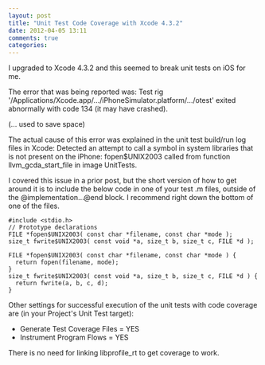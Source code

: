 ```yaml
---
layout: post
title: "Unit Test Code Coverage with Xcode 4.3.2"
date: 2012-04-05 13:11
comments: true
categories: 
---
```

I upgraded to Xcode 4.3.2 and this seemed to break unit tests on iOS for me.

The error that was being reported was:
    Test rig '/Applications/Xcode.app/.../iPhoneSimulator.platform/.../otest' exited abnormally with code 134 (it may have crashed).

(... used to save space)

The actual cause of this error was explained in the unit test build/run log files in Xcode:
    Detected an attempt to call a symbol in system libraries that is not present on the iPhone:
    fopen$UNIX2003 called from function llvm_gcda_start_file in image UnitTests.

I covered this issue in a prior post, but the short version of how to get around it is to include the below code in one of your test .m files, outside of the @implementation...@end block. I recommend right down the bottom of one of the files.

    #include <stdio.h>
    // Prototype declarations
    FILE *fopen$UNIX2003( const char *filename, const char *mode );
    size_t fwrite$UNIX2003( const void *a, size_t b, size_t c, FILE *d );

    FILE *fopen$UNIX2003( const char *filename, const char *mode ) {
      return fopen(filename, mode);
    }
    size_t fwrite$UNIX2003( const void *a, size_t b, size_t c, FILE *d ) {
      return fwrite(a, b, c, d);
    }

Other settings for successful execution of the unit tests with code coverage are (in your Project's Unit Test target):

* Generate Test Coverage Files = YES
* Instrument Program Flows = YES

There is no need for linking libprofile_rt to get coverage to work.